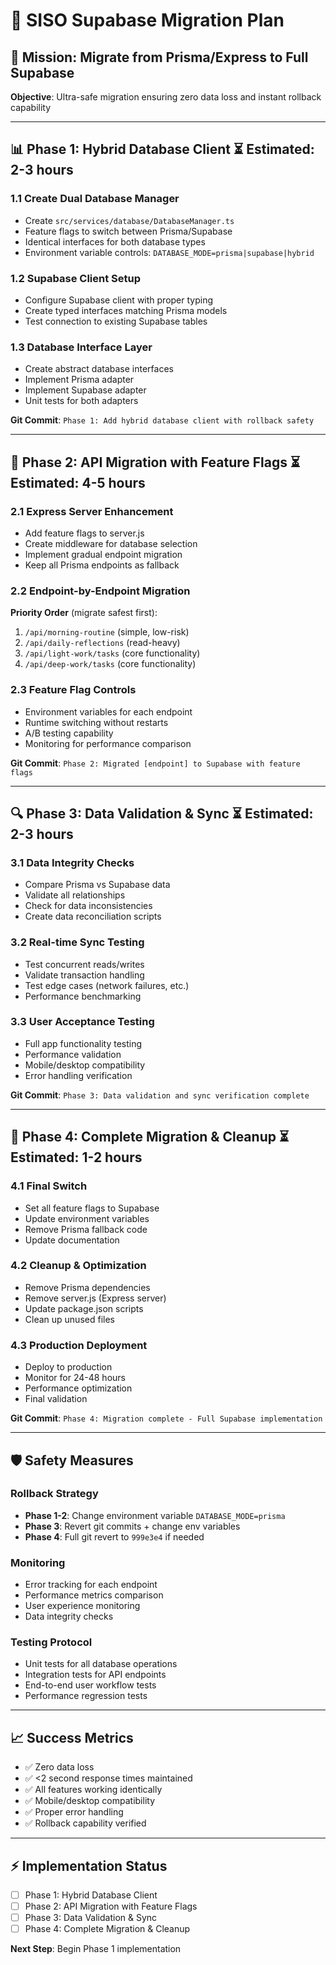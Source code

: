 # 🚀 SISO Supabase Migration Plan

## 🎯 Mission: Migrate from Prisma/Express to Full Supabase

**Objective**: Ultra-safe migration ensuring zero data loss and instant rollback capability

---

## 📊 **Phase 1: Hybrid Database Client** ⏳ Estimated: 2-3 hours

### 1.1 Create Dual Database Manager
- Create `src/services/database/DatabaseManager.ts`
- Feature flags to switch between Prisma/Supabase
- Identical interfaces for both database types
- Environment variable controls: `DATABASE_MODE=prisma|supabase|hybrid`

### 1.2 Supabase Client Setup
- Configure Supabase client with proper typing
- Create typed interfaces matching Prisma models
- Test connection to existing Supabase tables

### 1.3 Database Interface Layer
- Create abstract database interfaces
- Implement Prisma adapter
- Implement Supabase adapter
- Unit tests for both adapters

**Git Commit**: `Phase 1: Add hybrid database client with rollback safety`

---

## 🔄 **Phase 2: API Migration with Feature Flags** ⏳ Estimated: 4-5 hours

### 2.1 Express Server Enhancement
- Add feature flags to server.js
- Create middleware for database selection
- Implement gradual endpoint migration
- Keep all Prisma endpoints as fallback

### 2.2 Endpoint-by-Endpoint Migration
**Priority Order** (migrate safest first):
1. `/api/morning-routine` (simple, low-risk)
2. `/api/daily-reflections` (read-heavy)
3. `/api/light-work/tasks` (core functionality)
4. `/api/deep-work/tasks` (core functionality)

### 2.3 Feature Flag Controls
- Environment variables for each endpoint
- Runtime switching without restarts
- A/B testing capability
- Monitoring for performance comparison

**Git Commit**: `Phase 2: Migrated [endpoint] to Supabase with feature flags`

---

## 🔍 **Phase 3: Data Validation & Sync** ⏳ Estimated: 2-3 hours

### 3.1 Data Integrity Checks
- Compare Prisma vs Supabase data
- Validate all relationships
- Check for data inconsistencies
- Create data reconciliation scripts

### 3.2 Real-time Sync Testing
- Test concurrent reads/writes
- Validate transaction handling
- Test edge cases (network failures, etc.)
- Performance benchmarking

### 3.3 User Acceptance Testing
- Full app functionality testing
- Performance validation
- Mobile/desktop compatibility
- Error handling verification

**Git Commit**: `Phase 3: Data validation and sync verification complete`

---

## 🎉 **Phase 4: Complete Migration & Cleanup** ⏳ Estimated: 1-2 hours

### 4.1 Final Switch
- Set all feature flags to Supabase
- Update environment variables
- Remove Prisma fallback code
- Update documentation

### 4.2 Cleanup & Optimization
- Remove Prisma dependencies
- Remove server.js (Express server)
- Update package.json scripts
- Clean up unused files

### 4.3 Production Deployment
- Deploy to production
- Monitor for 24-48 hours
- Performance optimization
- Final validation

**Git Commit**: `Phase 4: Migration complete - Full Supabase implementation`

---

## 🛡️ **Safety Measures**

### Rollback Strategy
- **Phase 1-2**: Change environment variable `DATABASE_MODE=prisma`
- **Phase 3**: Revert git commits + change env variables
- **Phase 4**: Full git revert to `999e3e4` if needed

### Monitoring
- Error tracking for each endpoint
- Performance metrics comparison
- User experience monitoring
- Data integrity checks

### Testing Protocol
- Unit tests for all database operations
- Integration tests for API endpoints
- End-to-end user workflow tests
- Performance regression tests

---

## 📈 **Success Metrics**

- ✅ Zero data loss
- ✅ <2 second response times maintained
- ✅ All features working identically
- ✅ Mobile/desktop compatibility
- ✅ Proper error handling
- ✅ Rollback capability verified

---

## ⚡ **Implementation Status**

- [ ] Phase 1: Hybrid Database Client
- [ ] Phase 2: API Migration with Feature Flags  
- [ ] Phase 3: Data Validation & Sync
- [ ] Phase 4: Complete Migration & Cleanup

**Next Step**: Begin Phase 1 implementation